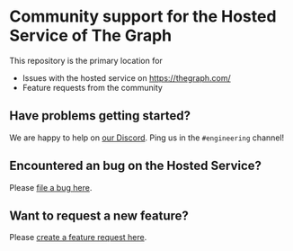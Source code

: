# Community support for the Hosted Service of The Graph

This repository is the primary location for

* Issues with the hosted service on https://thegraph.com/
* Feature requests from the community

## Have problems getting started?

We are happy to help on [our Discord](https://thegraph.com/discord). Ping us in the `#engineering` channel!

## Encountered an bug on the Hosted Service?

Please [file a bug here](https://github.com/graphprotocol/support/issues/new?labels=bug).

## Want to request a new feature?

Please [create a feature request here](https://github.com/graphprotocol/support/issues/new?labels=enhancement).

